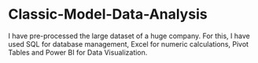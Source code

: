 # Classic-Model-Data-Analysis
I have pre-processed the large dataset of a huge company. For this, I have used SQL for database management, Excel for numeric calculations, Pivot Tables and Power BI for Data Visualization.

